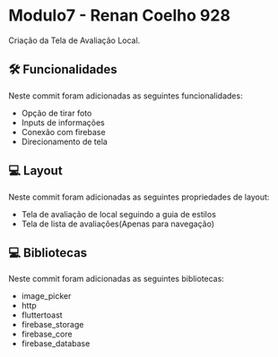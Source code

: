 # Modulo7 - Renan Coelho 928

Criação da Tela de Avaliação Local.

## 🛠 Funcionalidades

Neste commit foram adicionadas as seguintes funcionalidades:
- Opção de tirar foto
- Inputs de informações
- Conexão com firebase
- Direcionamento de tela

## 💻 Layout
Neste commit foram adicionadas as seguintes propriedades de layout:
- Tela de avaliação de local seguindo a guia de estilos
- Tela de lista de avaliações(Apenas para navegação)

## 💻 Bibliotecas
Neste commit foram adicionadas as seguintes bibliotecas:
- image_picker
- http
- fluttertoast
- firebase_storage
- firebase_core
- firebase_database